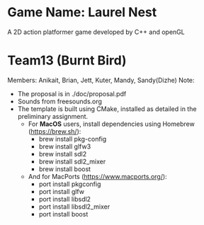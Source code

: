# Game Name: Laurel Nest
A 2D action platformer game developed by C++ and openGL
# Team13 (Burnt Bird)
Members: Anikait, Brian, Jett, Kuter, Mandy, Sandy(Dizhe)
Note: 
- The proposal is in ./doc/proposal.pdf
- Sounds from freesounds.org
- The template is built using CMake, installed as detailed in the preliminary assignment.
  - For **MacOS** users, install dependencies using Homebrew (https://brew.sh/):
    - brew install pkg-config
    - brew install glfw3
    - brew install sdl2
    - brew install sdl2_mixer
    - brew install boost
  - And for MacPorts (https://www.macports.org/):
    - port install pkgconfig
    - port install glfw
    - port install libsdl2
    - port install libsdl2_mixer
    - port install boost
